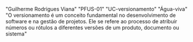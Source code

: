 "Guilherme Rodrigues Viana"
"PFUS-01"
"UC-versionamento"
"Água-viva"
"O versionamento é um conceito fundamental no desenvolvimento de software e na gestão de projetos. Ele se refere ao processo de atribuir números ou rótulos a diferentes versões de um produto, documento ou sistema"